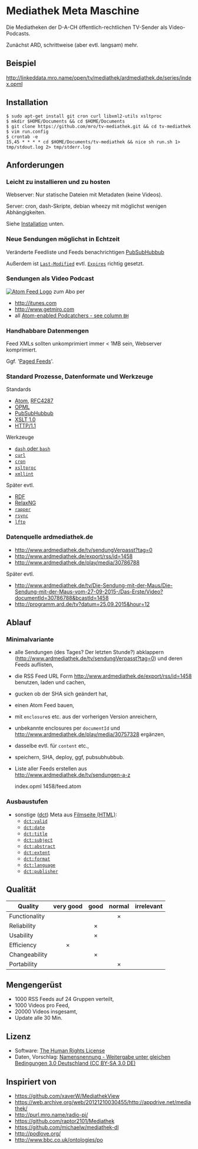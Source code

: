 
# Mediathek Meta Maschine

Die Mediatheken der D-A-CH öffentlich-rechtlichen TV-Sender als Video-Podcasts.

Zunächst ARD, schrittweise (aber evtl. langsam) mehr.

## Beispiel

http://linkeddata.mro.name/open/tv/mediathek/ardmediathek.de/series/index.opml

## Installation

    $ sudo apt-get install git cron curl libxml2-utils xsltproc
    $ mkdir $HOME/Documents && cd $HOME/Documents
    $ git clone https://github.com/mro/tv-mediathek.git && cd tv-mediathek
    $ vim run.config
    $ crontab -e
    15,45 * * * * cd $HOME/Documents/tv-mediathek && nice sh run.sh 1> tmp/stdout.log 2> tmp/stderr.log

## Anforderungen

### Leicht zu installieren und zu hosten

Webserver: Nur statische Dateien mit Metadaten (keine Videos).

Server: cron, dash-Skripte, debian wheezy mit möglichst wenigen Abhängigkeiten.

Siehe [Installation](#installation) unten.

### Neue Sendungen möglichst in Echtzeit

Veränderte Feedliste und Feeds benachrichtigen
[PubSubHubbub](https://de.wikipedia.org/wiki/PubSubHubbub)

Außerdem ist [`Last-Modified`](http://www.w3.org/Protocols/rfc2616/rfc2616-sec14.html#sec14.29) evtl.
[`Expires`](http://www.w3.org/Protocols/rfc2616/rfc2616-sec14.html#sec14.21) richtig gesetzt.

### Sendungen als Video Podcast

[![Atom Feed Logo](https://rawgithub.com/mro/tv-mediathek/master/assets/atomenabled.svg)](http://atomenabled.org)
zum Abo per

- http://itunes.com
- http://www.getmiro.com
- all [Atom-enabled Podcatchers - see column `BH`](https://docs.google.com/spreadsheets/d/1c2L14UVH1xtN4iDG4awheLbMgPCQgaKEamUauWs1gps/edit?pli=1#gid=0)

### Handhabbare Datenmengen

Feed XMLs sollten unkomprimiert immer < 1MB sein, Webserver komprimiert.

Ggf. '[Paged Feeds](http://tools.ietf.org/html/rfc5005)'.

### Standard Prozesse, Datenformate und Werkzeuge

Standards

- [Atom](http://atomenabled.org/developers/syndication/), [RFC4287](https://tools.ietf.org/html/rfc4287)
- [OPML](https://de.wikipedia.org/wiki/Outline_Processor_Markup_Language)
- [PubSubHubbub](https://en.wikipedia.org/wiki/PubSubHubbub)
- [XSLT 1.0](http://www.w3.org/TR/xslt/)
- [HTTP/1.1](http://www.w3.org/Protocols/rfc2616/rfc2616.html)

Werkzeuge

- [`dash` oder `bash`](https://wiki.ubuntu.com/DashAsBinSh)
- [`curl`](http://curl.haxx.se/)
- [`cron`](https://packages.debian.org/de/wheezy/cron)
- [`xsltproc`](http://xmlsoft.org/XSLT/xsltproc.html)
- [`xmllint`](http://xmlsoft.org/xmllint.html)

Später evtl.

- [RDF](https://www.w3.org/RDF/)
- [RelaxNG](http://blog.mro.name/2010/05/xml-toolbox-relax-ng-trang/)
- [`rapper`](http://librdf.org/raptor/rapper.html)
- [`rsync`](https://rsync.samba.org/)
- [`lftp`](http://lftp.yar.ru/lftp-man.html)

### Datenquelle ardmediathek.de

- http://www.ardmediathek.de/tv/sendungVerpasst?tag=0
- http://www.ardmediathek.de/export/rss/id=1458
- http://www.ardmediathek.de/play/media/30786788

Später evtl.

- http://www.ardmediathek.de/tv/Die-Sendung-mit-der-Maus/Die-Sendung-mit-der-Maus-vom-27-09-2015-/Das-Erste/Video?documentId=30786788&bcastId=1458
- http://programm.ard.de/tv?datum=25.09.2015&hour=12

## Ablauf

### Minimalvariante

- alle Sendungen (des Tages? Der letzten Stunde?) abklappern (http://www.ardmediathek.de/tv/sendungVerpasst?tag=0) und deren Feeds auflisten,
- die RSS Feed URL Form http://www.ardmediathek.de/export/rss/id=1458 benutzen, laden und cachen,
- gucken ob der SHA sich geändert hat,
- einen Atom Feed bauen,
- mit `enclosure`s etc. aus der vorherigen Version anreichern,
- unbekannte enclosures per `documentId` und http://www.ardmediathek.de/play/media/30757328 ergänzen,
- dasselbe evtl. für `content` etc.,
- speichern, SHA, deploy, ggf, pubsubhubbub.
- Liste aller Feeds erstellen aus http://www.ardmediathek.de/tv/sendungen-a-z

    index.opml
    1458/feed.atom

### Ausbaustufen

- sonstige ([dct](http://wiki.dublincore.org/index.php/User_Guide/Publishing_Metadata)) Meta aus [Filmseite (HTML)](http://www.ardmediathek.de/tv/Die-Sendung-mit-der-Maus/Die-Sendung-mit-der-Maus-vom-27-09-2015-/Das-Erste/Video?documentId=30786788&bcastId=1458):
	- [`dct:valid`](http://wiki.dublincore.org/index.php/User_Guide/Publishing_Metadata#dcterms:valid)
	- [`dct:date`](http://wiki.dublincore.org/index.php/User_Guide/Publishing_Metadata#dcterms:date)
	- [`dct:title`](http://wiki.dublincore.org/index.php/User_Guide/Publishing_Metadata#dcterms:title)
	- [`dct:subject`](http://wiki.dublincore.org/index.php/User_Guide/Publishing_Metadata#dcterms:subject)
	- [`dct:abstract`](http://wiki.dublincore.org/index.php/User_Guide/Publishing_Metadata#dcterms:abstract)
	- [`dct:extent`](http://wiki.dublincore.org/index.php/User_Guide/Publishing_Metadata#dcterms:extent)
	- [`dct:format`](http://wiki.dublincore.org/index.php/User_Guide/Publishing_Metadata#dcterms:format)
	- [`dct:language`](http://wiki.dublincore.org/index.php/User_Guide/Publishing_Metadata#dcterms:language)
	- [`dct:publisher`](http://wiki.dublincore.org/index.php/User_Guide/Publishing_Metadata#dcterms:publisher)

## Qualität

| Quality         | very good | good | normal | irrelevant |
|-----------------|:---------:|:----:|:------:|:----------:|
| Functionality   |           |      |    ×   |            |
| Reliability     |           |  ×   |        |            |
| Usability       |           |  ×   |        |            |
| Efficiency      |     ×     |      |        |            |
| Changeability   |           |  ×   |        |            |
| Portability     |           |      |    ×   |            |

## Mengengerüst

- 1000 RSS Feeds auf 24 Gruppen verteilt,
- 1000 Videos pro Feed,
- 20000 Videos insgesamt,
- Update alle 30 Min.

## Lizenz

- Software: [The Human Rights License](LICENSE.txt)
- Daten, Vorschlag: [Namensnennung - Weitergabe unter gleichen Bedingungen 3.0 Deutschland (CC BY-SA 3.0 DE)](http://creativecommons.org/licenses/by-sa/3.0/de/)

## Inspiriert von

- https://github.com/xaverW/MediathekView
- https://web.archive.org/web/20121210030455/http://appdrive.net/mediathek/
- http://purl.mro.name/radio-pi/
- https://github.com/raptor2101/Mediathek
- https://github.com/michaelw/mediathek-dl
- http://podlove.org/
- http://www.bbc.co.uk/ontologies/po
